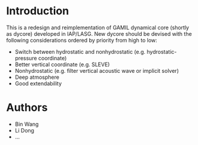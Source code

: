 Introduction
============

This is a redesign and reimplementation of GAMIL dynamical core (shortly as
dycore) developed in IAP/LASG. New dycore should be devised with the following
considerations ordered by priority from high to low:

- Switch between hydrostatic and nonhydrostatic (e.g. hydrostatic-pressure coordinate)
- Better vertical coordinate (e.g. SLEVE)
- Nonhydrostatic (e.g. filter vertical acoustic wave or implicit solver)
- Deep atmosphere
- Good extendability

Authors
=======

- Bin Wang
- Li Dong
- ...

